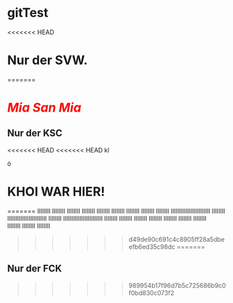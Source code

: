 # gitTest

<<<<<<< HEAD
# Nur der SVW.
=======
# <span style="color:red"> *Mia San Mia* </span> 
## Nur der KSC

<<<<<<< HEAD
<<<<<<< HEAD
kl

ö
# KHOI WAR HIER!
=======
IIIIIIII	IIIIIIII	IIIIIIII
IIIIIIII	IIIIIIII	IIIIIIII
IIIIIIII	IIIIIIII	IIIIIIII
IIIIIIIIIIIIIIIIIIIIIIII	IIIIIIII
IIIIIIIIIIIIIIIIIIIIIIII	IIIIIIII
IIIIIIIIIIIIIIIIIIIIIIII	IIIIIIII
IIIIIIII	IIIIIIII	IIIIIIII
IIIIIIII	IIIIIIII	IIIIIIII	
IIIIIIII	IIIIIIII	IIIIIIII
>>>>>>> d49de90c691c4c8905ff28a5dbeefb6ed35c98dc
=======
## Nur der FCK
>>>>>>> 989954b17f96d7b5c725686b9c0f0bd830c073f2
